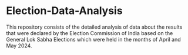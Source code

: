 # Election-Data-Analysis
This repository consists of the detailed analysis of data about the results that were declared by the Election Commission of India based on the General Lok Sabha Elections which were held in the months of April and May 2024. 
